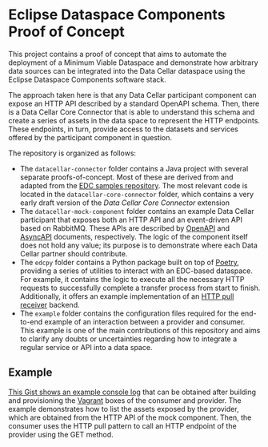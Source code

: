 # Eclipse Dataspace Components Proof of Concept

This project contains a proof of concept that aims to automate the deployment of a Minimum Viable Dataspace and demonstrate how arbitrary data sources can be integrated into the Data Cellar dataspace using the Eclipse Dataspace Components software stack.

The approach taken here is that any Data Cellar participant component can expose an HTTP API described by a standard OpenAPI schema. Then, there is a Data Cellar Core Connector that is able to understand this schema and create a series of assets in the data space to represent the HTTP endpoints. These endpoints, in turn, provide access to the datasets and services offered by the participant component in question.

The repository is organized as follows:

* The `datacellar-connector` folder contains a Java project with several separate proofs-of-concept. Most of these are derived from and adapted from the [EDC samples repository](https://github.com/eclipse-edc/Samples). The most relevant code is located in the `datacellar-core-connector` folder, which contains a very early draft version of the _Data Cellar Core Connector_ extension
* The `datacellar-mock-component` folder contains an example Data Cellar participant that exposes both an HTTP API and an event-driven API based on RabbitMQ. These APIs are described by [OpenAPI](https://learn.openapis.org/) and [AsyncAPI](https://www.asyncapi.com/docs) documents, respectively. The logic of the component itself does not hold any value; its purpose is to demonstrate where each Data Cellar partner should contribute.
* The `edcpy` folder contains a Python package built on top of [Poetry](https://python-poetry.org/), providing a series of utilities to interact with an EDC-based dataspace. For example, it contains the logic to execute all the necessary HTTP requests to successfully complete a transfer process from start to finish. Additionally, it offers an example implementation of an [HTTP pull receiver](https://github.com/eclipse-edc/Connector/tree/main/extensions/control-plane/transfer/transfer-data-plane) backend.
* The `example` folder contains the configuration files required for the end-to-end example of an interaction between a provider and consumer. This example is one of the main contributions of this repository and aims to clarify any doubts or uncertainties regarding how to integrate a regular service or API into a data space.

## Example

[This Gist shows an example console log](https://gist.github.com/agmangas/ae64592f6319f34ffdce5626529001a0) that can be obtained after building and provisioning the [Vagrant](https://developer.hashicorp.com/vagrant/docs) boxes of the consumer and provider. The example demonstrates how to list the assets exposed by the provider, which are obtained from the HTTP API of the mock component. Then, the consumer uses the HTTP pull pattern to call an HTTP endpoint of the provider using the GET method.